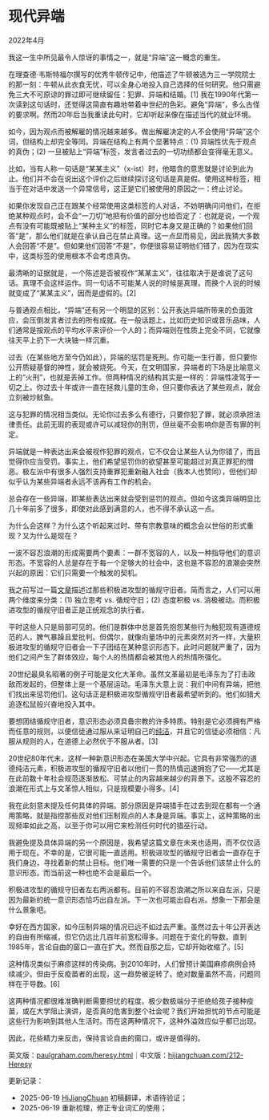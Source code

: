 


# 现代异端

2022年4月

我这一生中所见最令人惊讶的事情之一，就是“异端”这一概念的重生。

在理查德·韦斯特福尔撰写的优秀牛顿传记中，他描述了牛顿被选为三一学院院士的那一刻：牛顿从此衣食无忧，可以全身心地投入自己选择的任何研究。他只需避免三大不可原谅的罪过即可继续留任：犯罪、异端和结婚。[1] 我在1990年代第一次读到这句话时，还觉得这简直有趣地带着中世纪的色彩。避免“异端”，多么古怪的要求啊。然而20年后当我重读此句时，它却听起来像在描述当代的就业环境。

如今，因为观点而被解雇的情况越来越多。做出解雇决定的人不会使用“异端”这个词，但结构上却完全等同。异端在结构上有两个显著特点：(1) 异端性优先于观点的真伪；(2) 一旦被贴上“异端”标签，发言者过去的一切功绩都会变得毫无意义。

比如，当有人称一句话是“某某主义”（x-ist）时，他暗含的意思就是讨论到此为止。他们并不会在说出这个评价之后继续探讨这句话是真是假。使用这种标签，相当于在对话中发送一个异常信号，这正是它们被使用的原因之一：终止讨论。

如果你发现自己正在跟某个经常使用这类标签的人对话，不妨明确问问他们，在拒绝某种观点时，会不会“一刀切”地把有价值的部分也给否定了：也就是说，一个观点有没有可能既被贴上“某种主义”的标签，同时它本身又是正确的？如果他们回答“是”，那么他们就是在承认自己在禁止真理。这一点显而易见，因此我猜大多数人会回答“不是”。但如果他们回答“不是”，你便很容易证明他们错了，因为在现实中，这类标签的使用根本不会考虑真伪。

最清晰的证据就是，一个陈述是否被视作“某某主义”，往往取决于是谁说了这句话。真理不会这样运作。同一句话不可能某人说的时候是真理，而换个人说的时候就变成了“某某主义”，因而是虚假的。[2]

与普通观点相比，“异端”还有另一个明显的区别：公开表达异端所带来的负面效应，会压倒发言者过去的所有成就。在一般话题上，比如历史知识或音乐品味，人们通常是按观点的平均水平来评价一个人的；而异端则在性质上完全不同，它就像往天平上扔下一大块铀一样沉重。

过去（在某些地方至今仍如此），异端的惩罚是死刑。你可能一生行善，但只要你公开质疑基督的神性，就会被烧死。今天，在文明国家，异端者的下场是比喻意义上的“火刑”，也就是丢掉工作。但两种情况的结构其实是一样的：异端性凌驾于一切之上。你过去十年或许一直在拯救儿童的生命，但只要你表达了某些观点，就会立刻被炒鱿鱼。

这与犯罪的情况相当类似。无论你过去多么有德行，只要你犯了罪，就必须承担法律责任。此前无瑕的表现或许可以减轻你的刑罚，但丝毫不会影响你是否有罪的判定。

异端就是一种表达出来会被视作犯罪的观点，它不仅会让某些人认为你错了，而且觉得你应当受罚。事实上，他们希望惩罚你的欲望甚至可能超过对真正罪犯的憎恶。极左派中有很多人强烈支持重罪犯重新融入社会（我本人也赞同），但他们却似乎认为某些异端者永远不该再有工作的机会。

总会存在一些异端，即某些表达出来就会受到惩罚的观点。但如今这类异端明显比几十年前多了很多，即使对此感到满意的人，也不得不承认这一点。

为什么会这样？为什么这个听起来过时、带有宗教意味的概念会以世俗的形式重现？又为什么是现在？

一波不容忍浪潮的形成需要两个要素：一群不宽容的人，以及一种指导他们的意识形态。不宽容的人总是存在于每一个足够大的社会中，这也是不容忍的浪潮会突然兴起的原因：它们只需要一个触发的契机。

我之前写过一篇[文章](https://hijiangchuan.com/paulgraham/191-The-Four-Quadrants-of-Conformism)描述过那些积极进攻型的循规守旧者。简而言之，人们可以用两个维度来分类：(1) 独立思考 vs. 循规守旧；(2) 态度积极 vs. 消极被动。而积极进攻型的循规守旧者正是正统观念的执行者。

平时这些人只是局部可见的。他们是群体中总是首先抱怨某些行为触犯现有道德规范的人，脾气暴躁且爱批判。但偶尔，就像向量场中的元素突然对齐一样，大量积极进攻型的循规守旧者会一下子团结在某种意识形态下。此时问题就严重了，因为他们之间产生了群体效应，每个人的热情都会被其他人的热情所强化。

20世纪最臭名昭著的例子可能是文化大革命。虽然文革最初是毛泽东为了打击政敌而发起的，但整体上是一个基层运动。毛泽东大意上说：我们中间有异端，把他们找出来惩罚他们。这句话正是积极进攻型循规守旧者最希望听到的。他们如猎犬追逐松鼠般兴奋地投入其中。

要想团结循规守旧者，意识形态必须具备宗教的许多特质。特别是它必须拥有严格而任意的规则，以便信徒通过服从来证明自己的[纯洁](https://www.youtube.com/watch?v=qaHLd8de6nM)，并且它的信徒必须相信：凡服从规则的人，在道德上必然优于不服从者。[3]

20世纪80年代末，这样一种新意识形态在美国大学中兴起。它具有非常强烈的道德纯洁元素，积极进攻型的循规守旧者以他们一贯的热情迅速拥抱了它——尤其是在此前数十年社会规范逐渐放松、可禁止的内容越来越少的背景下。这股不容忍的浪潮在形式上与文革惊人相似，只是规模要小得多。[4]

我在此刻意未提及任何具体的异端。部分原因是异端猎手在过去到现在都有一个通用策略，就是指控那些反对他们压制观点的人本身是异端。事实上，这种策略的出现频率如此之高，以至于你可以用它来检测任何时代的猎巫行动。

我避免提及具体异端的另一个原因是，我希望这篇文章在未来也适用，而不仅仅适用于现在。不幸的是，它很可能一直适用。积极进攻型的循规守旧者会一直存在于我们身边，寻找着新的禁止目标。他们唯一需要的只是一个告诉他们该禁止什么的意识形态。而当前这一种也绝不会是最后一个。

积极进攻型的循规守旧者左右两派都有。目前的不容忍浪潮之所以来自左派，只是因为最新的统一意识形态恰巧出自左派。下一次也可能出自右派。想象一下那会是什么景象吧。

幸好在西方国家，如今压制异端的情况已远不如过去严重。虽然过去十年公开表达的自由有所缩减，但它仍远比几百年前宽松得多。问题在于变化的导数。直到1985年，言论自由的窗口一直在扩大。然而自那之后，它却开始收缩了。[5]

这种情况类似于麻疹这样的传染病。到2010年时，人们曾预计美国麻疹病例会持续减少。但由于反疫苗者的出现，这一趋势被逆转了。绝对数量虽然不高，问题同样在于导数。[6]

这两种情况都很难准确判断需要担忧的程度。极少数极端分子拒绝给孩子接种疫苗，或在大学阻止演讲，是否真的危害到整个社会呢？我们开始担忧的节点可能是这些行为影响到其他人生活时。而在这两种情况下，这种外溢效应似乎都已出现。

因此，花些精力来反击，保持言论自由的窗口，或许是值得的。

英文版：[paulgraham.com/heresy.html](https://paulgraham.com/heresy.html)｜中文版：[hijiangchuan.com/212-Heresy](https://hijiangchuan.com/212-Heresy)



更新记录：

- 2025-06-19 [HiJiangChuan](https://hijiangchuan.com) 初稿翻译，术语待验证；
- 2025-06-19  重新梳理，修正专业词汇的使用；
